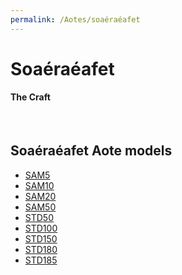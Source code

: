 ```yaml
---
permalink: /Aotes/soaéraéafet
---
```

# Soaéraéafet
#### The Craft

<br/>

## Soaéraéafet Aote models
- [SAM5]()
- [SAM10]()
- [SAM20]()
- [SAM50]()
- [STD50]()
- [STD100]()
- [STD150]()
- [STD180]()
- [STD185]()